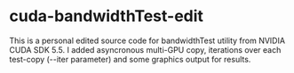 cuda-bandwidthTest-edit
=======================

This is a personal edited source code for bandwidthTest utility from NVIDIA CUDA SDK 5.5. I added asyncronous multi-GPU copy, iterations over each test-copy (--iter parameter) and some graphics output for results.
